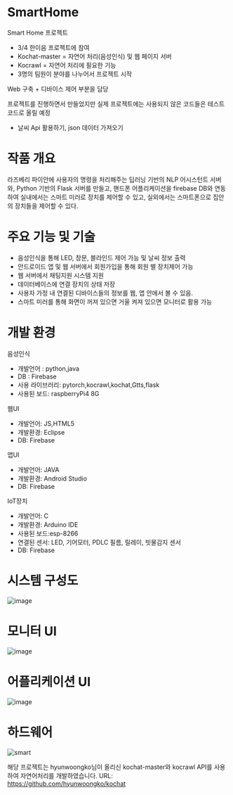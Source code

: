 # SmartHome

Smart Home 프로젝트

- 3/4 한이음 프로젝트에 참여
- Kochat-master = 자연어 처리(음성인식) 및 웹 페이지 서버
- Kocrawl = 자연어 처리에 필요한 기능
- 3명의 팀원이 분야를 나누어서 프로젝트 시작

Web 구축 + 디바이스 제어 부분을 담당

프로젝트를 진행하면서 만들었지만 실제 프로젝트에는 사용되지 않은 코드들은 테스트 코드로 올릴 예정
- 날씨 Api 활용하기, json 데이터 가져오기


# 작품 개요

라즈베리 파이안에 사용자의 명령을 처리해주는 딥러닝 기반의 NLP 어시스턴트 서버와, Python 기반의 Flask 서버를 만들고, 
핸드폰 어플리케이션을 firebase DB와 연동하여 실내에서는 스마트 미러로 장치를 제어할 수 있고, 
실외에서는 스마트폰으로 집안의 장치들을 제어할 수 있다.


# 주요 기능 및 기술

-	음성인식을 통해 LED, 창문, 블라인드 제어 가능 및 날씨 정보 출력
-	안드로이드 앱 및 웹 서버에서 회원가입을 통해 회원 별 장치제어 가능
-	웹 서버에서 채팅지원 시스템 지원
-	데이터베이스에 연결 장치의 상태 저장
-	사용자 가정 내 연결된 디바이스들의 정보를 웹, 앱 안에서 볼 수 있음.
-	스마트 미러를 통해 화면이 꺼져 있으면 거울 켜져 있으면 모니터로 활용 가능 


# 개발 환경

음성인식
- 개발언어 : python,java
- DB : Firebase
- 사용 라이브러리: pytorch,kocrawl,kochat,Gtts,flask
- 사용된 보드: raspberryPi4 8G

웹UI
- 개발언어: JS,HTML5
- 개발환경: Eclipse
- DB: Firebase

앱UI
- 개발언어: JAVA
- 개발환경: Android Studio
- DB: Firebase

IoT장치
- 개발언어: C
- 개발환경: Arduino IDE
- 사용된 보드:esp-8266
- 연결된 센서: LED, 기어모터, PDLC 필름, 릴레이, 빗물감지 센서
- DB: Firebase


# 시스템 구성도

![image](https://user-images.githubusercontent.com/116075431/197699175-081d967e-5c20-48cf-b5bc-ebbdf4bbb7f9.png)


# 모니터 UI

![image](https://user-images.githubusercontent.com/116075431/197977836-7c1fe859-79cd-4c2b-8e29-953bea8c1886.png)


# 어플리케이션 UI

![image](https://user-images.githubusercontent.com/116075431/197977967-385f5280-6526-4c6f-8beb-cb8fed4a3a5f.png)


# 하드웨어

![smart](https://user-images.githubusercontent.com/116075431/201556616-192f1785-10f4-42fb-8a71-709994504338.jpg)
 


해당 프로젝트는 hyunwoongko님이 올리신 kochat-master와 kocrawl API를 사용하여 자연어처리를 개발하였습니다. 
URL: https://github.com/hyunwoongko/kochat
